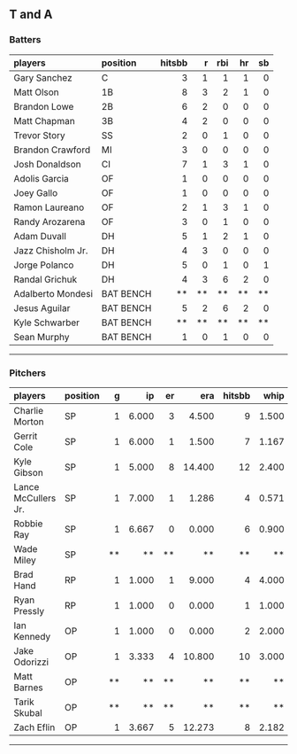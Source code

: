 ## T and A

### Batters

 
|players           |position  | hitsbb|  r| rbi| hr| sb| 
|:-----------------|:---------|------:|--:|---:|--:|--:| 
|Gary Sanchez      |C         |      3|  1|   1|  1|  0| 
|Matt Olson        |1B        |      8|  3|   2|  1|  0| 
|Brandon Lowe      |2B        |      6|  2|   0|  0|  0| 
|Matt Chapman      |3B        |      4|  2|   0|  0|  0| 
|Trevor Story      |SS        |      2|  0|   1|  0|  0| 
|Brandon Crawford  |MI        |      3|  0|   0|  0|  0| 
|Josh Donaldson    |CI        |      7|  1|   3|  1|  0| 
|Adolis Garcia     |OF        |      1|  0|   0|  0|  0| 
|Joey Gallo        |OF        |      1|  0|   0|  0|  0| 
|Ramon Laureano    |OF        |      2|  1|   3|  1|  0| 
|Randy Arozarena   |OF        |      3|  0|   1|  0|  0| 
|Adam Duvall       |DH        |      5|  1|   2|  1|  0| 
|Jazz Chisholm Jr. |DH        |      4|  3|   0|  0|  0| 
|Jorge Polanco     |DH        |      5|  0|   1|  0|  1| 
|Randal Grichuk    |DH        |      4|  3|   6|  2|  0| 
|Adalberto Mondesi |BAT BENCH |     **| **|  **| **| **| 
|Jesus Aguilar     |BAT BENCH |      5|  2|   6|  2|  0| 
|Kyle Schwarber    |BAT BENCH |     **| **|  **| **| **| 
|Sean Murphy       |BAT BENCH |      1|  0|   1|  0|  0| 


* * *

### Pitchers

 
|players             |position |  g|    ip| er|    era| hitsbb|  whip| so|  w| sv| 
|:-------------------|:--------|--:|-----:|--:|------:|------:|-----:|--:|--:|--:| 
|Charlie Morton      |SP       |  1| 6.000|  3|  4.500|      9| 1.500|  8|  0|  0| 
|Gerrit Cole         |SP       |  1| 6.000|  1|  1.500|      7| 1.167| 11|  1|  0| 
|Kyle Gibson         |SP       |  1| 5.000|  8| 14.400|     12| 2.400|  2|  0|  0| 
|Lance McCullers Jr. |SP       |  1| 7.000|  1|  1.286|      4| 0.571| 10|  1|  0| 
|Robbie Ray          |SP       |  1| 6.667|  0|  0.000|      6| 0.900|  8|  1|  0| 
|Wade Miley          |SP       | **|    **| **|     **|     **|    **| **| **| **| 
|Brad Hand           |RP       |  1| 1.000|  1|  9.000|      4| 4.000|  3|  1|  0| 
|Ryan Pressly        |RP       |  1| 1.000|  0|  0.000|      1| 1.000|  1|  0|  1| 
|Ian Kennedy         |OP       |  1| 1.000|  0|  0.000|      2| 2.000|  1|  0|  0| 
|Jake Odorizzi       |OP       |  1| 3.333|  4| 10.800|     10| 3.000|  1|  0|  0| 
|Matt Barnes         |OP       | **|    **| **|     **|     **|    **| **| **| **| 
|Tarik Skubal        |OP       | **|    **| **|     **|     **|    **| **| **| **| 
|Zach Eflin          |OP       |  1| 3.667|  5| 12.273|      8| 2.182|  5|  0|  0| 


* * *


